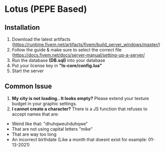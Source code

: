  # Lotus (PEPE Based)
 

## Installation
 1. Download the latest artifacts (https://runtime.fivem.net/artifacts/fivem/build_server_windows/master/)
 2. Follow the guide & make sure to select the correct file (https://docs.fivem.net/docs/server-manual/setting-up-a-server/
 3. Run the database **(DB.sql)** into your database
 4. Put your license key in **"ls-core/config.lua"**
 5. Start the server


## Common Issue
 1. **My city is not loading.. It looks empty?** Please extend your texture budget in your graphic settings.
 2. **I cannot create a character?** There is a JS function that refuses to accept names that are:
- Weird like that: "dhuhqweuhduhqwe"
- That are not using capital letters "mike"
- That are way too long
- An incorrect birthdate (Like a month that doesnt exist for example: 01-13-2021)